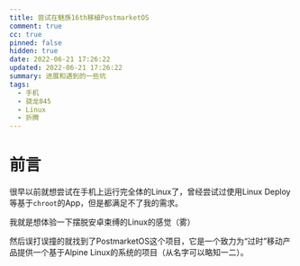 ```yaml
---
title: 尝试在魅族16th移植PostmarketOS
comment: true
cc: true
pinned: false
hidden: true
date: 2022-06-21 17:26:22
updated: 2022-06-21 17:26:22
summary: 进展和遇到的一些坑
tags:
  - 手机
  - 骁龙845
  - Linux
  - 折腾
---
```


# 前言

很早以前就想尝试在手机上运行完全体的Linux了，曾经尝试过使用Linux Deploy等基于`chroot`的App，但是都满足不了我的需求。

我就是想体验一下摆脱安卓束缚的Linux的感觉（雾）

然后误打误撞的就找到了PostmarketOS这个项目，它是一个致力为“过时”移动产品提供一个基于Alpine Linux的系统的项目（从名字可以略知一二）。

